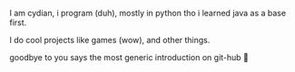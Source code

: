 I am cydian, i program (duh), mostly in python tho i learned java as a base first.

I do cool projects like games (wow), and other things.

goodbye to you says the most generic introduction on git-hub 👋

